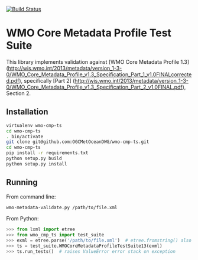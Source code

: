 [![Build Status](https://travis-ci.org/OGCMetOceanDWG/wmo-cmp-ts.png?branch=master)](https://travis-ci.org/OGCMetOceanDWG/wmo-cmp-ts)

WMO Core Metadata Profile Test Suite
====================================

This library implements validation against [WMO Core Metadata Profile 1.3] (http://wis.wmo.int/2013/metadata/version_1-3-0/WMO_Core_Metadata_Profile_v1.3_Specification_Part_1_v1.0FINALcorrected.pdf), specifically [Part 2] (http://wis.wmo.int/2013/metadata/version_1-3-0/WMO_Core_Metadata_Profile_v1.3_Specification_Part_2_v1.0FINAL.pdf), Section 2.

Installation
------------

```bash
virtualenv wmo-cmp-ts
cd wmo-cmp-ts
. bin/activate
git clone git@github.com:OGCMetOceanDWG/wmo-cmp-ts.git
cd wmo-cmp-ts
pip install -r requirements.txt
python setup.py build
python setup.py install
```

Running
-------

From command line:
```bash
wmo-metadata-validate.py /path/to/file.xml
```

From Python:
```python
>>> from lxml import etree
>>> from wmo_cmp_ts import test_suite
>>> exml = etree.parse('/path/to/file.xml')  # etree.fromstring() also works
>>> ts = test_suite.WMOCoreMetadataProfileTestSuite13(exml)
>>> ts.run_tests()  # raises ValueError error stack on exception
```

